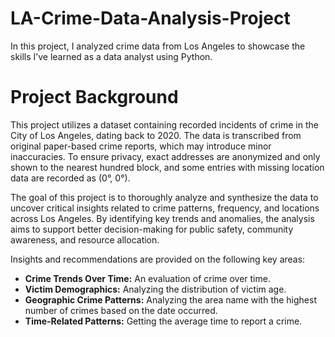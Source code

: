 # LA-Crime-Data-Analysis-Project
In this project, I analyzed crime data from Los Angeles to showcase the skills I’ve learned as a data analyst using Python.
# Project Background
This project utilizes a dataset containing recorded incidents of crime in the City of Los Angeles, dating back to 2020. The data is transcribed from original paper-based crime reports, which may introduce minor inaccuracies. To ensure privacy, exact addresses are anonymized and only shown to the nearest hundred block, and some entries with missing location data are recorded as (0°, 0°).

The goal of this project is to thoroughly analyze and synthesize the data to uncover critical insights related to crime patterns, frequency, and locations across Los Angeles. By identifying key trends and anomalies, the analysis aims to support better decision-making for public safety, community awareness, and resource allocation.

Insights and recommendations are provided on the following key areas:
* **Crime Trends Over Time:** An evaluation of crime over time.
* **Victim Demographics:** Analyzing the distribution of victim age.
* **Geographic Crime Patterns:** Analyzing the area name with the highest number of crimes based on the date occurred.
* **Time-Related Patterns:** Getting the average time to report a crime. 
